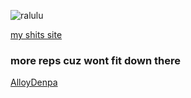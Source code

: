 ![ralulu](https://github.com/user-attachments/assets/6befaf56-d8fd-4225-9d43-17449ff34215)


[my shits site](https://sorbetlover.github.io/)

### more reps cuz wont fit down there

[AlloyDenpa](https://github.com/SorbetLover/AlloyDenpa)
